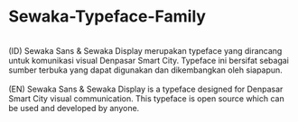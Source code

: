 # Sewaka-Typeface-Family
<br>(ID) Sewaka Sans &amp; Sewaka Display merupakan typeface yang dirancang untuk komunikasi visual Denpasar Smart City. Typeface ini bersifat sebagai sumber terbuka yang dapat digunakan dan dikembangkan oleh siapapun. </br>
<br>(EN) Sewaka Sans &amp; Sewaka Display is a typeface designed for Denpasar Smart City visual communication. This typeface is open source which can be used and developed by anyone.</br>
